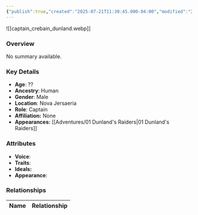 ```yaml
---
{"publish":true,"created":"2025-07-21T11:30:45.000-04:00","modified":"2025-08-14T15:47:23.000-04:00","published":"2025-08-14T15:47:23.000-04:00","cssclasses":"","Age":"??","Ancestry":"Human","Gender":"Male","Location":["Nova Jersaeria"],"Role":["Captain"],"Affiliation":["None"],"Appearances":["[[01 Dunland's Raiders]]"]}
---
```



![[captain_crebain_dunland.webp]]

### Overview
No summary available.

### Key Details
- **Age**: ??
- **Ancestry**: Human
- **Gender**: Male
- **Location**: Nova Jersaeria
- **Role**: Captain
- **Affiliation:** None
- **Appearances:** [[Adventures/01 Dunland's Raiders\|01 Dunland's Raiders]]

### Attributes
- **Voice**: 
- **Traits**: 
- **Ideals:** 
- **Appearance**:

### Relationships

| Name  | Relationship |
| ----- | ------------ |
